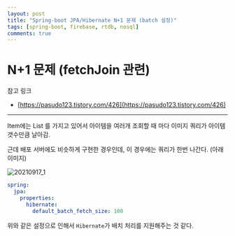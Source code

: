 ```yaml
---
layout: post
title: "Spring-boot JPA/Hibernate N+1 문제 (batch 설정)"
tags: [spring-boot, firebase, rtdb, nosql]
comments: true
---
```


# N+1 문제 (fetchJoin 관련)

참고 링크

- [https://pasudo123.tistory.com/426](https://pasudo123.tistory.com/426)

---

Item에는 List<Image> 를 가지고 있어서 아이템을 여러개 조회할 때 마다 이미지 쿼리가 아이템 갯수만큼 날아감.

근데 배포 서버에도 비슷하게 구현한 경우인데, 이 경우에는 쿼리가 한번 나간다. (아래 이미지)

![20210917_1](https://github.com/Ting-Kim/Ting-kim.github.io/blob/main/images/20210917_1.png?raw=true)

```yaml
spring:
  jpa:
    properties:
      hibernate:
        default_batch_fetch_size: 100
```

위와 같은 설정으로 인해서 `Hibernate`가 배치 처리를 지원해주는 것 같다.
